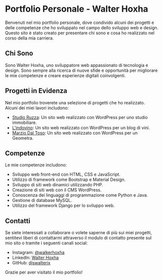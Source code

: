 # Portfolio Personale - Walter Hoxha

Benvenuti nel mio portfolio personale, dove condivido alcuni dei progetti e delle competenze che ho sviluppato nel campo dello sviluppo web e design. Questo sito è stato creato per presentare chi sono e cosa ho realizzato nel corso della mia carriera.

## Chi Sono

Sono Walter Hoxha, uno sviluppatore web appassionato di tecnologia e design. Sono sempre alla ricerca di nuove sfide e opportunità per migliorare le mie competenze e creare esperienze digitali coinvolgenti.

## Progetti in Evidenza

Nel mio portfolio troverete una selezione di progetti che ho realizzato. Alcuni dei miei lavori includono:

- [Studio Ruzza](https://studioruzza.net/): Un sito web realizzato con WordPress per uno studio immobiliare.
- [L'indovino](https://www.lindovino.it/): Un sito web realizzato con WordPress per un blog di vini.
- [Marzio Dal Toso](https://www.studiomarziodaltoso.it/): Un sito web realizzato con WordPress per un Geometra.

## Competenze

Le mie competenze includono:

- Sviluppo web front-end con HTML, CSS e JavaScript.
- Utilizzo di framework come Bootstrap e Material Design.
- Sviluppo di siti web dinamici utilizzando PHP.
- Creazione di siti web con il CMS WordPress.
- Conoscenza dei linguaggi di programmazione come Python e Java.
- Gestione di database MySQL.
- Utilizzo del framework Django per lo sviluppo web.

## Contatti

Se siete interessati a collaborare o volete saperne di più sui miei progetti, sentitevi liberi di contattarmi attraverso il modulo di contatto presente sul mio sito o tramite i seguenti canali social:

- Instagram: [@walkerhoxha](https://www.instagram.com/walkerhoxha/)
- LinkedIn: [Walter Hoxha](https://www.linkedin.com/in/walter-hoxha-62112126b/)
- GitHub: [djswalterix](https://github.com/djswalterix)

Grazie per aver visitato il mio portfolio!
